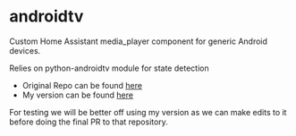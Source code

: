 # androidtv
Custom Home Assistant media_player component for generic Android devices.

Relies on python-androidtv module for state detection
 - Original Repo can be found [here](https://github.com/JeffLIrion/python-androidtv)
 - My version can be found [here](https://github.com/caffeinatedMike/python-androidtv)
 
For testing we will be better off using my version as we can make edits to it before doing the final PR to that repository.
